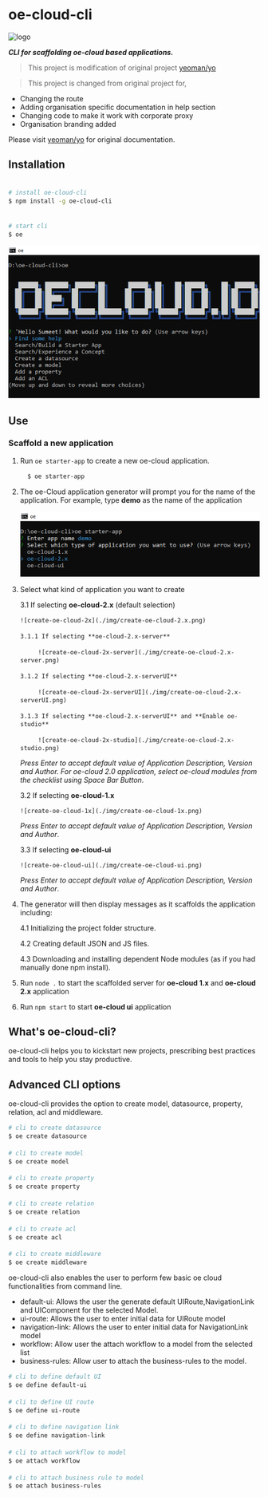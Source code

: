 # oe-cloud-cli

![logo](https://rawgit.com/EdgeVerve/oe-cloud-cli/master/img/title.JPG)

***CLI for scaffolding oe-cloud based applications.***

> This project is modification of original project [yeoman/yo](https://github.com/yeoman/yo)

> This project is changed from original project for,

* Changing the route
* Adding organisation specific documentation in help section
* Changing code to make it work with corporate proxy
* Organisation branding added

Please visit [yeoman/yo](https://github.com/yeoman/yo) for original documentation.

## Installation

```sh

# install oe-cloud-cli
$ npm install -g oe-cloud-cli


# start cli
$ oe

```

![oe-usage](./img/oe-usage.png)


## Use

### Scaffold a new application

1. Run `oe starter-app` to create a new oe-cloud application.

    ```sh
      $ oe starter-app
    ```

   
2. The oe-Cloud application generator will  prompt you for the name of the application. For example, type **demo** as the name of the application 

    ![application-name](./img/application-name.png)

3. Select what kind of application you want to create

    3.1 If selecting **oe-cloud-2.x** (default selection)
    
       ![create-oe-cloud-2x](./img/create-oe-cloud-2.x.png)

       3.1.1 If selecting **oe-cloud-2.x-server**
            
            ![create-oe-cloud-2x-server](./img/create-oe-cloud-2.x-server.png)

       3.1.2 If selecting **oe-cloud-2.x-serverUI**
             
            ![create-oe-cloud-2x-serverUI](./img/create-oe-cloud-2.x-serverUI.png)

       3.1.3 If selecting **oe-cloud-2.x-serverUI** and **Enable oe-studio**
       
            ![create-oe-cloud-2x-studio](./img/create-oe-cloud-2.x-studio.png)
        
     *Press Enter to accept default value of Application Description, Version and Author. For oe-cloud 2.0 application, select oe-cloud modules from the checklist using Space Bar Button*.

    3.2 If selecting **oe-cloud-1.x**
      
       ![create-oe-cloud-1x](./img/create-oe-cloud-1x.png)
        
     *Press Enter to accept default value of Application Description, Version and Author*.

     3.3 If selecting **oe-cloud-ui**
      
       ![create-oe-cloud-ui](./img/create-oe-cloud-ui.png)
        
     *Press Enter to accept default value of Application Description, Version and Author*.


4. The generator will then display messages as it scaffolds the application including:

     4.1 Initializing the project folder structure.

     4.2 Creating default JSON and JS files.

     4.3 Downloading and installing dependent Node modules (as if you had manually done npm install).
     

5. Run `node .` to start the scaffolded server for **oe-cloud 1.x** and **oe-cloud 2.x** application

6. Run `npm start` to start **oe-cloud ui** application



## What's oe-cloud-cli?

oe-cloud-cli helps you to kickstart new projects, prescribing best practices and tools to help you stay productive.

## Advanced CLI options

oe-cloud-cli provides the option to create model, datasource, property, relation, acl and middleware.

```sh
# cli to create datasource
$ oe create datasource

# cli to create model
$ oe create model

# cli to create property
$ oe create property

# cli to create relation
$ oe create relation

# cli to create acl
$ oe create acl

# cli to create middleware
$ oe create middleware

```

oe-cloud-cli also enables the user to perform few basic oe cloud functionalities from command line.

* default-ui: Allows the user the generate default UIRoute,NavigationLink and UIComponent for the selected Model.
* ui-route: Allows the user to enter initial data for UIRoute model
* navigation-link: Allows the user to enter initial data for NavigationLink model
* workflow: Allow user the attach workflow to a model from the selected list
* business-rules: Allow user to attach the business-rules to the model.

```sh
# cli to define default UI
$ oe define default-ui

# cli to define UI route
$ oe define ui-route

# cli to define navigation link
$ oe define navigation-link

# cli to attach workflow to model
$ oe attach workflow

# cli to attach business rule to model
$ oe attach business-rules

```